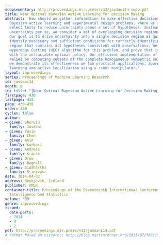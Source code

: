 ```yaml
---
supplementary: http://proceedings.mlr.press/v33/javdani14-supp.pdf
title: Near Optimal Bayesian Active Learning for Decision Making
abstract: 'How should we gather information to make effective decisions? We address
  Bayesian active learning and experimental design problems, where we sequentially
  select tests to reduce uncertainty about a set of hypotheses. Instead of minimizing
  uncertainty per se, we consider a set of overlapping decision regions of these hypotheses.
  Our goal is to drive uncertainty into a single decision region as quickly as possible.     We
  identify necessary and sufficient conditions for correctly identifying a decision
  region that contains all hypotheses consistent with observations. We develop a novel
  Hyperedge Cutting (HEC) algorithm for this problem, and prove that is competitive
  with the intractable optimal policy. Our efficient implementation of the algorithm
  relies on computing subsets of the complete homogeneous symmetric polynomials. Finally,
  we demonstrate its effectiveness on two practical applications: approximate comparison-based
  learning and active localization using a robot manipulator.'
layout: inproceedings
series: Proceedings of Machine Learning Research
id: javdani14
month: 0
tex_title: "{Near Optimal Bayesian Active Learning for Decision Making}"
firstpage: 430
lastpage: 438
page: 430-438
order: 430
cycles: false
author:
- given: Shervin
  family: Javdani
- given: Yuxin
  family: Chen
- given: Amin
  family: Karbasi
- given: Andreas
  family: Krause
- given: Drew
  family: Bagnell
- given: Siddhartha
  family: Srinivasa
date: 2014-04-02
address: Reykjavik, Iceland
publisher: PMLR
container-title: Proceedings of the Seventeenth International Conference on Artificial
  Intelligence and Statistics
volume: '33'
genre: inproceedings
issued:
  date-parts:
  - 2014
  - 4
  - 2
pdf: http://proceedings.mlr.press/v33/javdani14.pdf
# Format based on citeproc: http://blog.martinfenner.org/2013/07/30/citeproc-yaml-for-bibliographies/
---
```

